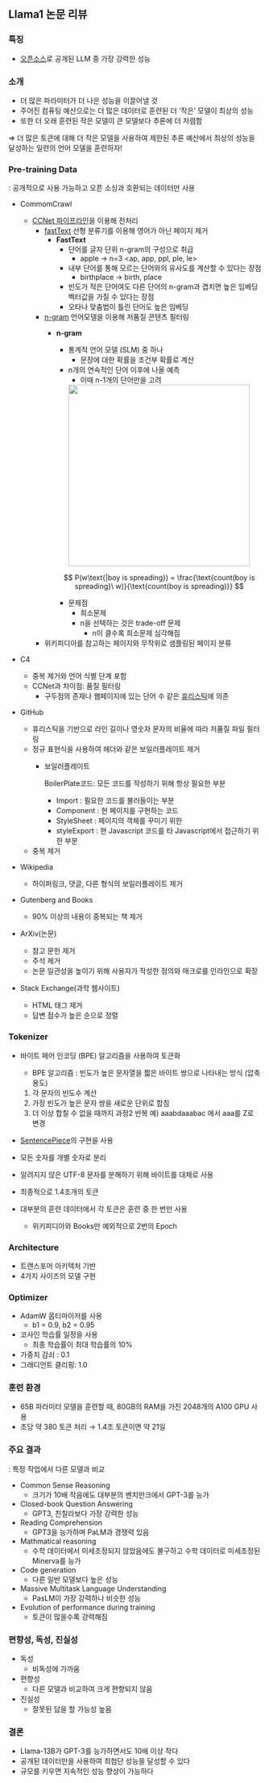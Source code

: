 ## Llama1 논문 리뷰

### 특징

- [오픈소스](https://brunch.co.kr/@bumgeunsong/15)로 공개된 LLM 중 가장 강력한 성능

### 소개

- 더 많은 파라미터가 더 나은 성능을 이끌어낼 것
- 주어진 컴퓨팅 예산으로는 더 많은 데이터로 훈련된 더 ‘작은’ 모델이 최상의 성능
- 또한 더 오래 훈련된 작은 모델이 큰 모델보다 추론에 더 저렴함

⇒ 더 많은 토큰에 대해 더 작은 모델을 사용하여 제한된 추론 예산에서 최상의 성능을 달성하는 일련의 언어 모델을 훈련하자! 

### Pre-training Data

: 공개적으로 사용 가능하고 오픈 소싱과 호환되는 데이터만 사용

- CommomCrawl
    - [CCNet 파이프라인](https://arxiv.org/abs/1911.00359)을 이용해 전처리
        - [fastText](https://wikidocs.net/22883) 선형 분류기를 이용해 영어가 아닌 페이지 제거
            - **FastText**
                - 단어를 글자 단위 n-gram의 구성으로 취급
                    - apple → n=3 <ap, app, ppl, ple, le>
                - 내부 단어를 통해 모르는 단어와의 유사도를 계산할 수 있다는 장점
                    - birthplace → birth, place
                - 빈도가 적은 단어여도 다른 단어의 n-gram과 겹치면 높은 임베딩 벡터값을 가질 수 있다는 장점
                - 오타나 맞춤법이 틀린 단어도 높은 임베딩
        - [n-gram](https://wikidocs.net/21692) 언어모델을 이용해 저품질 콘텐츠 필터링
            - **n-gram**
                - 통계적 언어 모델 (SLM) 중 하나
                    - 문장에 대한 확률을 조건부 확률로 계산
                - n개의 연속적인 단어 이후에 나올 예측
                    - 이때 n-1개의 단어만을 고려
                     <img src="https://github.com/daunJJ/LLM_Study/assets/109944763/3a21cc13-15f8-4a82-98fa-47f03327105d" width="360"/>
                $$
                P(w\text{|boy is spreading}) = \frac{\text{count(boy is spreading}\ w)}{\text{count(boy is spreading)}}
                $$
                    
                - 문제점
                    - 희소문제
                    - n을 선택하는 것은 trade-off 문제
                        - n이 클수록 희소문제 심각해짐
        - 위키피디아를 참고하는 페이지와 무작위로 샘플링된 페이지 분류
- C4
    - 중복 제거와 언어 식별 단계 포함
    - CCNet과 차이점: 품질 필터링
        - 구두점의 존재나 웹페이지에 있는 단어 수 같은 [휴리스틱](https://blog.naver.com/mosfnet/222712926777)에 의존
                    
- GitHub
    - 휴리스틱을 기반으로 라인 길이나 영숫자 문자의 비율에 따라 저품질 파일 필터링
    - 정규 표현식을 사용하여 헤더와 같은 보일러플레이트 제거
        - 보일러플레이트
            
            BoilerPlate코드: 모든 코드를 작성하기 위해 항상 필요한 부분
            
            - Import : 필요한 코드를 불러들이는 부분
            - Component : 현 페이지를 구현하는 코드
            - StyleSheet : 페이지의 객체를 꾸미기 위한
            - styleExport : 현 Javascript 코드를 타 Javascript에서 접근하기 위한 부분
    - 중복 제거
- Wikipedia
    - 하이퍼링크, 댓글, 다른 형식의 보일러플레이트 제거
- Gutenberg and Books
    - 90% 이상의 내용이 중복되는 책 제거
- ArXiv(논문)
    - 참고 문헌 제거
    - 주석 제거
    - 논문 일관성을 높이기 위해 사용자가 작성한 정의와 매크로를 인라인으로 확장
- Stack Exchange(과학 웹사이트)
    - HTML 태그 제거
    - 답변 점수가 높은 순으로 정렬

### Tokenizer

- 바이트 페어 인코딩 (BPE) 알고리즘을 사용하여 토큰화
  -  BPE 알고리즘
    : 빈도가 높은 문자열을 짧은 바이트 쌍으로 나타내는 방식 (압축 용도)
    1. 각 문자의 빈도수 계산
    2. 가장 빈도가 높은 문자 쌍을 새로운 단위로 합침
    3. 더 이상 합칠 수 없을 때까지 과정2 반복 
    예) aaabdaaabac 에서 aaa를 Z로 변경
    
    
- [SentencePiece](https://wikidocs.net/86657)의 구현을 사용
- 모든 숫자를 개별 숫자로 분리
- 알려지지 않은 UTF-8 문자를 분해하기 위해 바이트를 대체로 사용
- 최종적으로 1.4조개의 토큰
- 대부분의 훈련 데이터에서 각 토큰은 훈련 중 한 번만 사용
    - 위키피디아와 Books만 예외적으로 2번의 Epoch

### Architecture

- 트랜스포머 아키텍처 기반
- 4가지 사이즈의 모델 구현

### Optimizer

- AdamW 옵티마이저를 사용
    - b1 = 0.9, b2 = 0.95
- 코사인 학습률 일정을 사용
    - 최종 학습률이 최대 학습률의 10%
- 가중치 감쇠 : 0.1
- 그래디언트 클리핑: 1.0

### 훈련 환경

- 65B 파라미터 모델을 훈련할 때, 80GB의 RAM을 가진 2048개의 A100 GPU 사용
- 초당 약 380 토큰 처리 → 1.4조 토큰이면 약 21일

### 주요 결과

: 특정 작업에서 다른 모델과 비교

- Common Sense Reasoning
    - 크기가 10배 작음에도 대부분의 벤치만크에서 GPT-3를 능가
- Closed-book Question Answering
    - GPT3, 친칠라보다 가장 강력한 성능
- Reading Comprehension
    - GPT3을 능가하며 PaLM과 경쟁력 있음
- Mathmatical reasoning
    - 수학 데이터에서 미세조정되지 않았음에도 불구하고 수학 데이터로 미세조정된 Minerva를 능가
- Code generation
    - 다른 일반 모델보다 높은 성능
- Massive Multitask Language Understanding
    - PasLM이 가장 강력하나 비슷한 성능
- Evolution of performance during training
    - 토큰이 많을수록 강력해짐

### 편향성, 독성, 진실성

- 독성
    - 비독성에 가까움
- 편향성
    - 다른 모델과 비교하여 크게 편향되지 않음
- 진실성
    - 잘못된 답을 할 가능성 높음

### 결론

- Llama-13B가 GPT-3를 능가하면서도 10배 이상 작다
- 공개된 데이터만을 사용하여 최첨단 성능을 달성할 수 있다
- 규모를 키우면 지속적인 성능 향상이 가능하다
